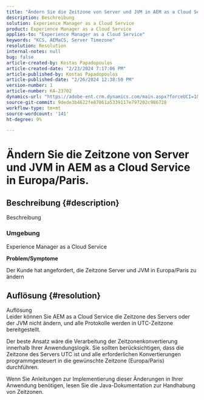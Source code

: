 ```yaml
---
title: "Ändern Sie die Zeitzone von Server und JVM in AEM as a Cloud Service in Europa/Paris ."
description: Beschreibung
solution: Experience Manager as a Cloud Service
product: Experience Manager as a Cloud Service
applies-to: "Experience Manager as a Cloud Service"
keywords: "KCS, AEMaCS, Server Timezone"
resolution: Resolution
internal-notes: null
bug: false
article-created-by: Kostas Papadopoulos
article-created-date: "2/23/2024 7:17:06 PM"
article-published-by: Kostas Papadopoulos
article-published-date: "2/26/2024 12:38:50 PM"
version-number: 1
article-number: KA-23702
dynamics-url: "https://adobe-ent.crm.dynamics.com/main.aspx?forceUCI=1&pagetype=entityrecord&etn=knowledgearticle&id=70e1851c-80d2-ee11-9079-6045bd006c82"
source-git-commit: 9dede3b4622fe87861a5339117e797202c986728
workflow-type: tm+mt
source-wordcount: '141'
ht-degree: 9%

---
```


# Ändern Sie die Zeitzone von Server und JVM in AEM as a Cloud Service in Europa/Paris.

## Beschreibung {#description}

Beschreibung<br>

### <b>Umgebung</b>


Experience Manager as a Cloud Service

<b>Problem/Symptome</b>

Der Kunde hat angefordert, die Zeitzone Server und JVM in Europa/Paris zu ändern


## Auflösung {#resolution}

Auflösung<br>
Leider können Sie AEM as a Cloud Service die Zeitzone des Servers oder der JVM nicht ändern, und alle Protokolle werden in UTC-Zeitzone bereitgestellt.

Der beste Ansatz wäre die Verarbeitung der Zeitzonenkonvertierung innerhalb Ihrer Anwendungslogik. Sie sollten berücksichtigen, dass die Zeitzone des Servers UTC ist und alle erforderlichen Konvertierungen programmgesteuert in die gewünschte Zeitzone (Europa/Paris) durchführen.

Wenn Sie Anleitungen zur Implementierung dieser Änderungen in Ihrer Anwendung benötigen, lesen Sie die Java-Dokumentation zur Handhabung von Zeitzonen.
